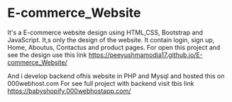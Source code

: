 # E-commerce_Website
It's a E-commerce website design using HTML,CSS, Bootstrap and JavaScript. It,s only the design of the website. It contain login, sign up, Home, Aboutus, Contactus and product pages.
For open this project and see the design use this link https://peeyushmamodia17.github.io/E-commerce_Website/

And i develop backend ofhis website in PHP and Mysql and hosted this on 000webhost.com
For see full project with backend visit tbis link https://babyshopify.000webhostapp.com/
